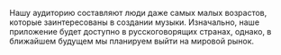  Нашу аудиторию составляют люди даже самых малых возрастов, которые заинтересованы в создании музыки. Изначально, наше приложение будет доступно в русскоговорящих странах, однако, в ближайшем будущем мы планируем выйти на мировой рынок.  
 
